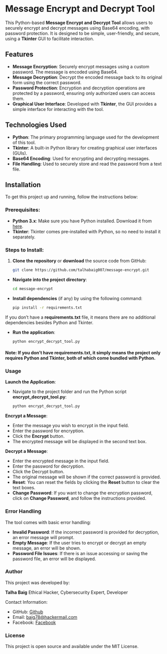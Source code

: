 # Message Encrypt and Decrypt Tool

This Python-based **Message Encrypt and Decrypt Tool** allows users to securely encrypt and decrypt messages using Base64 encoding, with password protection. It is designed to be simple, user-friendly, and secure, using a **Tkinter** GUI to facilitate interaction.

## Features

- **Message Encryption**: Securely encrypt messages using a custom password. The message is encoded using Base64.
- **Message Decryption**: Decrypt the encoded message back to its original form using the correct password.
- **Password Protection**: Encryption and decryption operations are protected by a password, ensuring only authorized users can access them.
- **Graphical User Interface**: Developed with **Tkinter**, the GUI provides a simple interface for interacting with the tool.

## Technologies Used

- **Python**: The primary programming language used for the development of this tool.
- **Tkinter**: A built-in Python library for creating graphical user interfaces (GUIs).
- **Base64 Encoding**: Used for encrypting and decrypting messages.
- **File Handling**: Used to securely store and read the password from a text file.

## Installation

To get this project up and running, follow the instructions below:

### Prerequisites:
- **Python 3.x**: Make sure you have Python installed. Download it from [here](https://www.python.org/downloads/).
- **Tkinter**: Tkinter comes pre-installed with Python, so no need to install it separately.

### Steps to Install:

1. **Clone the repository** or **download** the source code from GitHub:
   ```bash
   git clone https://github.com/talhabaig007/message-encrypt.git
- **Navigate into the project directory**:
  ```bash
  cd message-encrypt
- **Install dependencies** (if any) by using the following command:
  ```bash
  pip install -r requirements.txt
If you don’t have a **requirements.txt** file, it means there are no additional dependencies besides Python and Tkinter.
- **Run the application**:
  ```bash
  python encrypt_decrypt_tool.py
#### Note: If you don’t have **requirements.txt**, it simply means the project only requires Python and Tkinter, both of which come bundled with Python.

### Usage
**Launch the Application**:
- Navigate to the project folder and run the Python script **encrypt_decrypt_tool.py**:
  ```bash
  python encrypt_decrypt_tool.py

**Encrypt a Message**:
- Enter the message you wish to encrypt in the input field.
- Enter the password for encryption.
- Click the **Encrypt** button.
- The encrypted message will be displayed in the second text box.

**Decrypt a Message**:
- Enter the encrypted message in the input field.
- Enter the password for decryption.
- Click the Decrypt button.
- The original message will be shown if the correct password is provided.
- **Reset**: You can reset the fields by clicking the **Reset** button to clear the text boxes.
- **Change Password**: If you want to change the encryption password, click on **Change Password**, and follow the instructions provided.

### Error Handling
The tool comes with basic error handling:

- **Invalid Password**: If the incorrect password is provided for decryption, an error message will prompt.
- **Empty Message**: If the user tries to encrypt or decrypt an empty message, an error will be shown.
- **Password File Issues**: If there is an issue accessing or saving the password file, an error will be displayed.

### Author
This project was developed by:

**Talha Baig**
Ethical Hacker, Cybersecurity Expert, Developer

Contact Information:

- GitHub: [Github](https://github.com/talhabaig007/)
- Email: baig78@hackermail.com
- Facebook: [Facebook](https://www.facebook.com/p/Talha-Baig-100063795712836/)

### License
This project is open source and available under the MIT License.


